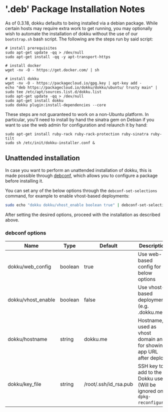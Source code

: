 # '.deb' Package Installation Notes

As of 0.3.18, dokku defaults to being installed via a debian package. While certain hosts may require extra work to get running, you may optionally wish to automate the installation of dokku without the use of our `bootstrap.sh` bash script. The following are the steps run by said script:

```shell
# install prerequisites
sudo apt-get update -qq > /dev/null
sudo apt-get install -qq -y apt-transport-https

# install docker
wget -nv -O - https://get.docker.com/ | sh

# install dokku
wget -nv -O - https://packagecloud.io/gpg.key | apt-key add -
echo "deb https://packagecloud.io/dokku/dokku/ubuntu/ trusty main" | sudo tee /etc/apt/sources.list.d/dokku.list
sudo apt-get update -qq > /dev/null
sudo apt-get install dokku
sudo dokku plugin:install-dependencies --core
```

These steps are not guaranteed to work on a non-Ubuntu platform. In particular, you'll need to install by hand the sinatra gem on Debian if you want to use the web admin for configuration and relaunch it by hand:
```
sudo apt-get install ruby-rack ruby-rack-protection ruby-sinatra ruby-tilt
sudo sh /etc/init/dokku-installer.conf &
```

## Unattended installation

In case you want to perform an unattended installation of dokku, this is made possible through [debconf](https://en.wikipedia.org/wiki/Debconf_%28software_package%29), which allows you to configure a package before installing it.

You can set any of the below options through the `debconf-set-selections` command, for example to enable vhost-based deployments:

```bash
sudo echo "dokku dokku/vhost_enable boolean true" | debconf-set-selections
```

After setting the desired options, proceed with the installation as described above.

### debconf options

| Name               | Type    | Default               | Description                                                              |
| ------------------ | ------- | --------------------- | ------------------------------------------------------------------------ |
| dokku/web_config   | boolean | true                  | Use web-based config for below options                                   |
| dokku/vhost_enable | boolean | false                 | Use vhost-based deployments (e.g. <app>.dokku.me)                        |
| dokku/hostname     | string  | dokku.me              | Hostname, used as vhost domain and for showing app URL after deploy      |
| dokku/key_file     | string  | /root/.ssh/id_rsa.pub | SSH key to add to the Dokku user (Will be ignored on `dpkg-reconfigure`) |
